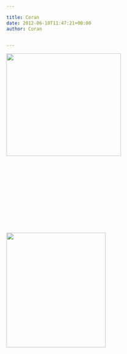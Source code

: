 ```yaml
---

title: Coran
date: 2012-06-10T11:47:21+00:00
author: Coran


---
```

[<img class="alignleft size-medium wp-image-629" title="coran" src="http://www.phexkinder.de/wp-content/uploads/coran3-300x268.jpg" alt="" width="300" height="268" srcset="http://www.phexkinder.de/wp-content/uploads/coran3-300x268.jpg 300w, http://www.phexkinder.de/wp-content/uploads/coran3.jpg 384w" sizes="(max-width: 300px) 100vw, 300px" />](http://www.phexkinder.de/wp-content/uploads/coran3.jpg)

&nbsp;

&nbsp;

&nbsp;

&nbsp;

&nbsp;

&nbsp;

[<img class="size-medium wp-image-638 alignleft" title="CoranWappenBild" src="http://www.phexkinder.de/wp-content/uploads/CoranWappenBild-260x300.jpg" alt="" width="260" height="300" srcset="http://www.phexkinder.de/wp-content/uploads/CoranWappenBild-260x300.jpg 260w, http://www.phexkinder.de/wp-content/uploads/CoranWappenBild-889x1024.jpg 889w, http://www.phexkinder.de/wp-content/uploads/CoranWappenBild.jpg 982w" sizes="(max-width: 260px) 100vw, 260px" />](http://www.phexkinder.de/wp-content/uploads/CoranWappenBild.jpg)

&nbsp;

&nbsp;

&nbsp;